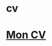 # cv
# <a href="https://htmlpreview.github.io/?https://github.com/regiscoda30/cv/blob/master/index.html">Mon CV</a>
